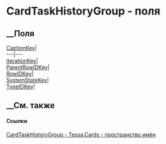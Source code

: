 # CardTaskHistoryGroup - поля
##  __Поля
[CaptionKey](F_Tessa_Cards_CardTaskHistoryGroup_CaptionKey.htm)|  
---|---  
[IterationKey](F_Tessa_Cards_CardTaskHistoryGroup_IterationKey.htm)|  
[ParentRowIDKey](F_Tessa_Cards_CardTaskHistoryGroup_ParentRowIDKey.htm)|  
[RowIDKey](F_Tessa_Cards_CardTaskHistoryGroup_RowIDKey.htm)|  
[SystemStateKey](F_Tessa_Cards_CardTaskHistoryGroup_SystemStateKey.htm)|  
[TypeIDKey](F_Tessa_Cards_CardTaskHistoryGroup_TypeIDKey.htm)|  
## __См. также
#### Ссылки
[CardTaskHistoryGroup - ](T_Tessa_Cards_CardTaskHistoryGroup.htm)
[Tessa.Cards - пространство имён](N_Tessa_Cards.htm)
